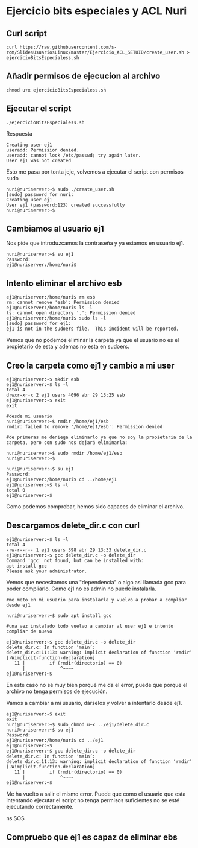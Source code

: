 # Ejercicio bits especiales y ACL Nuri

## Curl script 
``` shell 
curl https://raw.githubusercontent.com/s-rom/SlidesUsuariosLinux/master/Ejercicio_ACL_SETUID/create_user.sh > ejercicioBitsEspecialess.sh

```
## Añadir permisos de ejecucion al archivo

``` shell
chmod u+x ejercicioBitsEspecialess.sh
```

## Ejecutar el script

``` shell
./ejercicioBitsEspecialess.sh
```
Respuesta
``` shell 
Creating user ej1
useradd: Permission denied.
useradd: cannot lock /etc/passwd; try again later.
User ej1 was not created
```
Esto me pasa por tonta jeje, volvemos a ejecutar el script con permisos sudo


``` shell
nuri@nuriserver:~$ sudo ./create_user.sh
[sudo] password for nuri:
Creating user ej1
User ej1 (password:123) created successfully
nuri@nuriserver:~$
```

## Cambiamos al usuario ej1
Nos pide que introduzcamos la contraseña y ya estamos en usuario ej1.

``` shell
nuri@nuriserver:~$ su ej1
Password:
ej1@nuriserver:/home/nuri$
```

## Intento eliminar el archivo esb
```shell
ej1@nuriserver:/home/nuri$ rm esb
rm: cannot remove 'esb': Permission denied
ej1@nuriserver:/home/nuri$ ls -l
ls: cannot open directory '.': Permission denied
ej1@nuriserver:/home/nuri$ sudo ls -l
[sudo] password for ej1:
ej1 is not in the sudoers file.  This incident will be reported.
```

Vemos que no podemos eliminar la carpeta ya que el usuario no es el propietario de esta y ademas no esta en sudoers.

## Creo la carpeta como ej1 y cambio a mi user

```shell
ej1@nuriserver:~$ mkdir esb
ej1@nuriserver:~$ ls -l
total 4
drwxr-xr-x 2 ej1 users 4096 abr 29 13:25 esb
ej1@nuriserver:~$ exit
exit 

#desde mi usuario
nuri@nuriserver:~$ rmdir /home/ej1/esb
rmdir: failed to remove '/home/ej1/esb': Permission denied

#de primeras me deniega eliminarlo ya que no soy la propietaria de la carpeta, pero con sudo nos dejará eliminarla: 

nuri@nuriserver:~$ sudo rmdir /home/ej1/esb
nuri@nuriserver:~$

nuri@nuriserver:~$ su ej1
Password:
ej1@nuriserver:/home/nuri$ cd ../home/ej1
ej1@nuriserver:~$ ls -l
total 0
ej1@nuriserver:~$
```
Como podemos comprobar, hemos sido capaces de eliminar el archivo. 

## Descargamos delete_dir.c con curl

```shell
ej1@nuriserver:~$ ls -l
total 4
-rw-r--r-- 1 ej1 users 398 abr 29 13:33 delete_dir.c
ej1@nuriserver:~$ gcc delete_dir.c -o delete_dir
Command 'gcc' not found, but can be installed with:
apt install gcc
Please ask your administrator.
```
Vemos que necesitamos una "dependencia" o algo asi llamada gcc para poder compliarlo. Como ej1 no es admin no puede instalarla. 

```shell
#me meto en mi usuario para instalarla y vuelvo a probar a compliar desde ej1

nuri@nuriserver:~$ sudo apt install gcc
 
#una vez instalado todo vuelvo a cambiar al user ej1 e intento compliar de nuevo

ej1@nuriserver:~$ gcc delete_dir.c -o delete_dir
delete_dir.c: In function ‘main’:
delete_dir.c:11:13: warning: implicit declaration of function ‘rmdir’ [-Wimplicit-function-declaration]
   11 |         if (rmdir(directorio) == 0)
      |             ^~~~~
ej1@nuriserver:~$
```

En este caso no sé muy bien porqué me da el error, puede que porque el archivo no tenga permisos de ejecución. 

Vamos a cambiar a mi usuario, dárselos y volver a intentarlo desde ej1. 

```shell
ej1@nuriserver:~$ exit
exit 
nuri@nuriserver:~$ sudo chmod u+x ../ej1/delete_dir.c
nuri@nuriserver:~$ su ej1
Password:
ej1@nuriserver:/home/nuri$ cd ../ej1
ej1@nuriserver:~$
ej1@nuriserver:~$ gcc delete_dir.c -o delete_dir
delete_dir.c: In function ‘main’:
delete_dir.c:11:13: warning: implicit declaration of function ‘rmdir’ [-Wimplicit-function-declaration]
   11 |         if (rmdir(directorio) == 0)
      |             ^~~~~
ej1@nuriserver:~$
```

Me ha vuelto a salir el mismo error. Puede que como el usuario que esta intentando ejecutar el script no tenga permisos suficientes no se esté ejecutando correctamente. 

ns SOS

## Compruebo que ej1 es capaz de eliminar ebs

```shell

```